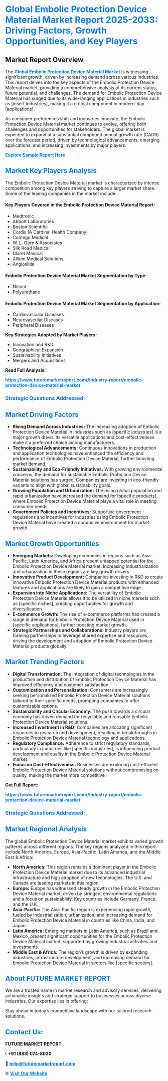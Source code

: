 <h1 style="color: #007BFF;">Global Embolic Protection Device Material Market Report 2025-2033: Driving Factors, Growth Opportunities, and Key Players</h1>

<section id="overview">
<h2>Market Report Overview</h2>
<p>The <a href="https://www.futuremarketreport.com//industry-report/embolic-protection-device-material-market" style="color: #007BFF; text-decoration: none;"><strong>Global Embolic Protection Device Material Market</strong></a> is witnessing significant growth, driven by increasing demand across various industries. This report delves into the key aspects of the Embolic Protection Device Material market, providing a comprehensive analysis of its current status, future potential, and challenges. The demand for Embolic Protection Device Material has surged due to its wide-ranging applications in industries such as [insert industries], making it a critical component in modern-day [applications].</p>
<p>As consumer preferences shift and industries innovate, the Embolic Protection Device Material market continues to evolve, offering both challenges and opportunities for stakeholders. The global market is expected to expand at a substantial compound annual growth rate (CAGR) over the forecast period, driven by technological advancements, emerging applications, and increasing investments by major players.</p>
</section>

<section id="overview">
<p><a href="https://www.futuremarketreport.com//request-sample/reportId=53090" style="color: #007BFF; text-decoration: none;"><strong>Explore Sample Report Here</strong></a></p>
</section>

<section id="key-players">
<h2 style="color: #007BFF;">Market Key Players Analysis</h2>
<p>The Embolic Protection Device Material market is characterized by intense competition among key players striving to capture a larger market share. Some of the leading companies in the market include:</p>
<h4>Key Players Covered in the Embolic Protection Device Material Report:</h4>
<ul><li>Medtronic</li><li>Abbott Laboratories</li><li>Boston Scientific</li><li>Cordis (A Cardinal Health Company)</li><li>Contego Medical</li><li>W. L. Gore &amp; Associates</li><li>Silk Road Medical</li><li>Claret Medical</li><li>Allium Medical Solutions</li><li>Angioslide</li></ul>
<h4>Embolic Protection Device Material Market Segmentation by Type:</h4>
<ul><li>Nitinol</li><li>Polyurethane</li></ul>

<h4>Embolic Protection Device Material Market Segmentation by Application:</h4>
<ul><li>Cardiovascular Diseases</li><li>Neurovascular Diseases</li><li>Peripheral Diseases</li></ul>
<p><strong>Key Strategies Adopted by Market Players:</strong></p>
<ul>
<li>Innovation and R&D</li>
<li>Geographical Expansion</li>
<li>Sustainability Initiatives</li>
<li>Mergers and Acquisitions</li>
</ul>
</section>

<section>
<p><strong>Read Full Analysis: </strong></p><a href="https://www.futuremarketreport.com//industry-report/embolic-protection-device-material-market" style="color: #007BFF; text-decoration: none;"><strong>https://www.futuremarketreport.com//industry-report/embolic-protection-device-material-market</strong></a>
<h3 style="color: #007BFF;">Strategic Questions Addressed:</h3>
</section>

<section id="driving-factors">
<h2 style="color: #007BFF;">Market Driving Factors</h2>
<ul>
<li><strong>Rising Demand Across Industries:</strong> The increasing adoption of Embolic Protection Device Material in industries such as [specific industries] is a major growth driver. Its versatile applications and cost-effectiveness make it a preferred choice among manufacturers.</li>
<li><strong>Technological Advancements:</strong> Continuous innovations in production and application technologies have enhanced the efficiency and performance of Embolic Protection Device Material, further boosting market demand.</li>
<li><strong>Sustainability and Eco-Friendly Initiatives:</strong> With growing environmental concerns, the demand for sustainable Embolic Protection Device Material solutions has surged. Companies are investing in eco-friendly variants to align with global sustainability goals.</li>
<li><strong>Growing Population and Urbanization:</strong> The rising global population and rapid urbanization have increased the demand for [specific products], where Embolic Protection Device Material plays a vital role in meeting consumer needs.</li>
<li><strong>Government Policies and Incentives:</strong> Supportive government regulations and incentives for industries using Embolic Protection Device Material have created a conducive environment for market growth.</li>
</ul>
</section>

<section id="growth-opportunities">
<h2 style="color: #007BFF;">Market Growth Opportunities</h2>
<ul>
<li><strong>Emerging Markets:</strong> Developing economies in regions such as Asia-Pacific, Latin America, and Africa present untapped potential for the Embolic Protection Device Material market. Increasing industrialization and urbanization in these regions are key growth drivers.</li>
<li><strong>Innovative Product Development:</strong> Companies investing in R&D to create innovative Embolic Protection Device Material products with enhanced features and applications are likely to gain a competitive edge.</li>
<li><strong>Expansion into Niche Applications:</strong> The versatility of Embolic Protection Device Material allows it to be utilized in niche markets such as [specific niches], creating opportunities for growth and diversification.</li>
<li><strong>E-commerce Growth:</strong> The rise of e-commerce platforms has created a surge in demand for Embolic Protection Device Material used in [specific applications], further boosting market growth.</li>
<li><strong>Strategic Partnerships and Collaborations:</strong> Industry players are forming partnerships to leverage shared expertise and resources, driving the development and adoption of Embolic Protection Device Material products globally.</li>
</ul>
</section>

<section id="trending-factors">
<h2 style="color: #007BFF;">Market Trending Factors</h2>
<ul>
<li><strong>Digital Transformation:</strong> The integration of digital technologies in the production and distribution of Embolic Protection Device Material has improved efficiency and customer satisfaction.</li>
<li><strong>Customization and Personalization:</strong> Consumers are increasingly seeking personalized Embolic Protection Device Material solutions tailored to their specific needs, prompting companies to offer customizable options.</li>
<li><strong>Sustainability and Circular Economy:</strong> The push towards a circular economy has driven demand for recyclable and reusable Embolic Protection Device Material solutions.</li>
<li><strong>Increased Investment in R&D:</strong> Companies are allocating significant resources to research and development, resulting in breakthroughs in Embolic Protection Device Material technology and applications.</li>
<li><strong>Regulatory Compliance:</strong> Adherence to strict regulatory standards, particularly in industries like [specific industries], is influencing product development and quality in the Embolic Protection Device Material market.</li>
<li><strong>Focus on Cost-Effectiveness:</strong> Businesses are exploring cost-efficient Embolic Protection Device Material solutions without compromising on quality, making the market more competitive.</li>
</ul>
</section>

<section>
<p><strong>Get Full Report: </strong></p><a href="https://www.futuremarketreport.com//industry-report/embolic-protection-device-material-market" style="color: #007BFF; text-decoration: none;"><strong>https://www.futuremarketreport.com//industry-report/embolic-protection-device-material-market</strong></a>
<h3 style="color: #007BFF;">Strategic Questions Addressed:</h3>
</section>


<section id="regional-analysis">
<h2 style="color: #007BFF;">Market Regional Analysis</h2>
<p>The global Embolic Protection Device Material market exhibits varied growth patterns across different regions. The key regions analyzed in this report include North America, Europe, Asia-Pacific, Latin America, and the Middle East & Africa:</p>
<ul>
<li><strong>North America:</strong> This region remains a dominant player in the Embolic Protection Device Material market due to its advanced industrial infrastructure and high adoption of new technologies. The U.S. and Canada are leading markets in this region.</li>
<li><strong>Europe:</strong> Europe has witnessed steady growth in the Embolic Protection Device Material market, driven by stringent environmental regulations and a focus on sustainability. Key countries include Germany, France, and the U.K.</li>
<li><strong>Asia-Pacific:</strong> The Asia-Pacific region is experiencing rapid growth, fueled by industrialization, urbanization, and increasing demand for Embolic Protection Device Material in countries like China, India, and Japan.</li>
<li><strong>Latin America:</strong> Emerging markets in Latin America, such as Brazil and Mexico, present significant opportunities for the Embolic Protection Device Material market, supported by growing industrial activities and investments.</li>
<li><strong>Middle East & Africa:</strong> The region’s growth is driven by expanding industries, infrastructure development, and increasing demand for Embolic Protection Device Material in sectors like [specific sectors].</li>
</ul>
</section>

<footer>
<h2 style="color: #007BFF;">About FUTURE MARKET REPORT</h2>
<p>We are a trusted name in market research and advisory services, delivering actionable insights and strategic support to businesses across diverse industries. Our expertise lies in offering:</p>

<p>Stay ahead in today’s competitive landscape with our tailored research solutions.</p>

<h2 style="color: #007BFF;">Contact Us:</h2>
<p><strong>FUTURE MARKET REPORT</strong></p>
<p>📞 <strong>+91 (883) 074-8030</strong></p>
<p>📧 <strong><a href="mailto:help@futuremarketreport.com" style="color: #007BFF;">help@futuremarketreport.com</a></strong></p>
<p>🌐 <strong><a href="https://www.futuremarketreport.com/" style="color: #007BFF;">Visit Our Website</a></strong></p>
</footer>